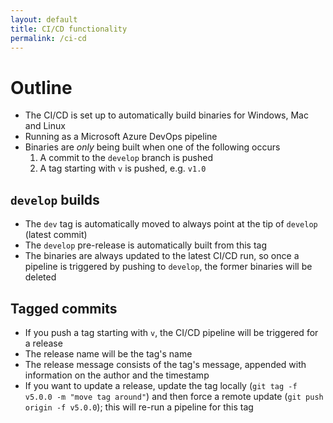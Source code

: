 ```yaml
---
layout: default
title: CI/CD functionality
permalink: /ci-cd
---
```

# Outline
- The CI/CD is set up to automatically build binaries for Windows, Mac and Linux
- Running as a Microsoft Azure DevOps pipeline
- Binaries are *only* being built when one of the following occurs
  1. A commit to the `develop` branch is pushed
  2. A tag starting with `v` is pushed, e.g. `v1.0`


## `develop` builds
  - The `dev` tag is automatically moved to always point at the tip of `develop` (latest commit)
  - The `develop` pre-release is automatically built from this tag
  - The binaries are always updated to the latest CI/CD run, so once a pipeline is triggered by pushing to `develop`, the former binaries will be deleted


## Tagged commits
  - If you push a tag starting with `v`, the CI/CD pipeline will be triggered for a release
  - The release name will be the tag's name
  - The release message consists of the tag's message, appended with information on the author and the timestamp
  - If you want to update a release, update the tag locally (`git tag -f v5.0.0 -m "move tag around"`) and then force a remote update (`git push origin -f v5.0.0`); this will re-run a pipeline for this tag
